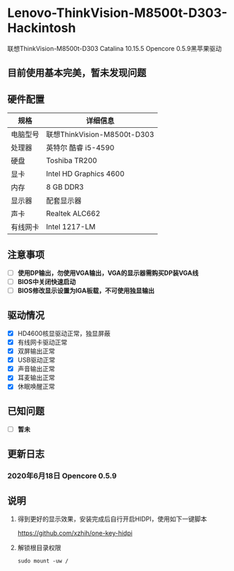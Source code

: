 # Lenovo-ThinkVision-M8500t-D303-Hackintosh
联想ThinkVision-M8500t-D303 Catalina 10.15.5 Opencore 0.5.9黑苹果驱动

## 目前使用基本完美，暂未发现问题

## 硬件配置

| 规格     | 详细信息                                     |
| -------- | -------------------------------------------- |
| 电脑型号 | 联想ThinkVision-M8500t-D303                           |
| 处理器   | 英特尔 酷睿 i5-4590                         |
| 硬盘     | Toshiba TR200        |
| 显卡     | Intel HD Graphics 4600 |
| 内存     | 8 GB DDR3                                 |
| 显示器   | 配套显示器                     |
| 声卡     | Realtek ALC662                              |
| 有线网卡 | Intel 1217-LM                              |


## 注意事项
- [ ] **使用DP输出，勿使用VGA输出，VGA的显示器需购买DP装VGA线**
- [ ] **BIOS中关闭快速启动**
- [ ] **BIOS修改显示设置为IGA板载，不可使用独显输出**

## 驱动情况

- [x] HD4600核显驱动正常，独显屏蔽
- [x] 有线网卡驱动正常
- [x] 双屏输出正常
- [x] USB驱动正常
- [x] 声音输出正常
- [x] 耳麦输出正常
- [x] 休眠唤醒正常

## 已知问题

- [ ] **暂未**


## 更新日志
### 2020年6月18日 Opencore 0.5.9


## 说明

1. 得到更好的显示效果，安装完成后自行开启HIDPI，使用如下一键脚本

   https://github.com/xzhih/one-key-hidpi

2. 解锁根目录权限

   ```shell
   sudo mount -uw /
   ```
